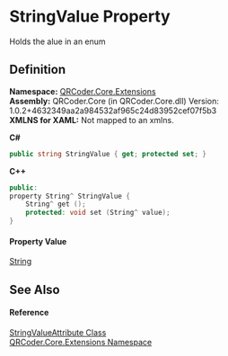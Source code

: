 # StringValue Property


Holds the alue in an enum



## Definition
**Namespace:** <a href="N_QRCoder_Core_Extensions.md">QRCoder.Core.Extensions</a>  
**Assembly:** QRCoder.Core (in QRCoder.Core.dll) Version: 1.0.2+4632349aa2a984532af965c24d83952cef07f5b3  
**XMLNS for XAML:** Not mapped to an xmlns.

**C#**
``` C#
public string StringValue { get; protected set; }
```
**C++**
``` C++
public:
property String^ StringValue {
	String^ get ();
	protected: void set (String^ value);
}
```



#### Property Value
<a href="https://learn.microsoft.com/dotnet/api/system.string" target="_blank" rel="noopener noreferrer">String</a>

## See Also


#### Reference
<a href="T_QRCoder_Core_Extensions_StringValueAttribute.md">StringValueAttribute Class</a>  
<a href="N_QRCoder_Core_Extensions.md">QRCoder.Core.Extensions Namespace</a>  
